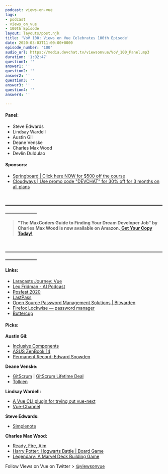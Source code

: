 ```yaml
---
podcast: views-on-vue
tags:
- podcast
- views_on_vue
- 100th Episode
layout: layouts/post.njk
title: 'VoV 100: Views on Vue Celebrates 100th Episode'
date: 2020-03-03T11:00:00+0000
episode_number: '100'
audio_url: https://media.devchat.tv/viewsonvue/VoV_100_Panel.mp3
duration: '1:02:47'
question1: ''
answer1: ''
question2: ''
answer2: ''
question3: ''
answer3: ''
question4: ''
answer4: ''

---
```

#### **Panel:**

* Steve Edwards
* Lindsay Wardell
* Austin Gil
* Deane Venske
* Charles Max Wood
* Devlin Duldulao

#### **Sponsors:**

* [Springboard | Click here NOW for $500 off the course](https://www.springboard.com/workshops/software-engineering-career-track/?utm_source=devchat&utm_medium=podcast&utm_campaign=viewsonvue)
* [Cloudways | Use promo code "DEVCHAT" for 30% off for 3 months on all plans](https://www.cloudways.com/en/?id=546951&chan=Devchat&data1=Vue-show&data2=Podcast-3)

## **____________________________________________________________**

> **"The MaxCoders Guide to Finding Your Dream Developer Job" by Charles Max Wood is now available on Amazon.**[ **Get Your Copy Today!**](https://www.amazon.com/gp/product/B081MBL5C9/ref=as_li_ss_tl?ie=UTF8&linkCode=sl1&tag=devchattv-20&linkId=9d61363241636e2546ef46abba198746&language=en_US)

## **____________________________________________________________**

#### **Links:**

* [Laracasts Journey: Vue](https://laracasts.com/skills/vue)
* [Lex Fridman - AI Podcast](https://www.youtube.com/watch?v=EYIKy_FM9x0&list=PLrAXtmErZgOdP_8GztsuKi9nrraNbKKp4)
* [Posfest 2020](https://podfestexpo.com/)
* [LastPass](https://www.lastpass.com/)
* [Open Source Password Management Solutions | Bitwarden](https://bitwarden.com/)
* [Firefox Lockwise — password manager](https://www.mozilla.org/en-US/firefox/lockwise/)
* [Buttercup](https://buttercup.pw/)

#### **Picks:**

**Austin Gil:**

* [Inclusive Components](https://inclusive-components.design/)
* [ASUS ZenBook 14](https://www.asus.com/us/Laptops/ASUS-ZenBook-14-UX433FN/Tech-Specs/)
* [Permanent Record: Edward Snowden](https://www.amazon.com/Permanent-Record-Edward-Snowden/dp/1250237238?pldnSite=1)

**Deane Venske:**

* [GitScrum](https://site.gitscrum.com/) | [GitScrum Lifetime Deal](https://site.gitscrum.com/super-black-friday)
* [Tolkien](https://www.imdb.com/title/tt3361792/)

**Lindsay Wardell:**

* [A Vue CLI plugin for trying out vue-next](https://github.com/vuejs/vue-cli-plugin-vue-next)
* [Vue-Channel](https://github.com/rster2002/vue-channel)

**Steve Edwards:**

* [Simplenote](https://simplenote.com/)

**Charles Max Wood:**

* [Ready, Fire, Aim](https://www.amazon.com/Ready-Fire-Aim-Zero-Million/dp/0470182024)
* [Harry Potter: Hogwarts Battle | Board Game](https://boardgamegeek.com/boardgame/199042/harry-potter-hogwarts-battle)
* [Legendary: A Marvel Deck Building Game](https://boardgamegeek.com/boardgame/129437/legendary-marvel-deck-building-game)

Follow Views on Vue on Twitter > [@viewsonvue](https://twitter.com/viewsonvue)